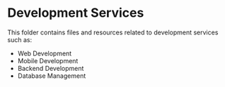 # Development Services

This folder contains files and resources related to development services such as:

- Web Development
- Mobile Development
- Backend Development
- Database Management
